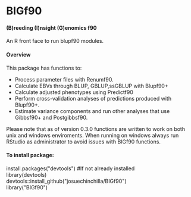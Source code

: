 # BIGf90  
#### (B)reeding (I)nsight (G)enomics f90
  
An R front face to run blupf90 modules.
#### Overview
This package has functions to:
* Process parameter files with Renumf90.
* Calculate EBVs through BLUP, GBLUP,ssGBLUP with Blupf90+
* Calculate adjusted phenotypes using Predictf90
* Perform cross-validation analyses of predictions produced with Blupf90+.
* Estimate variance components and run other analyses that use Gibbsf90+ and Postgibbsf90.

Please note that as of version 0.3.0 functions are written to work on both unix and windows enviroments.
When running on windows always run RStudio as administrator to avoid issues with BIGf90 functions.

#### To install package:  
install.packages("devtools") #If not already installed   
library(devtools)  
devtools::install_github("josuechinchilla/BIGf90")  
library("BIGf90")  
